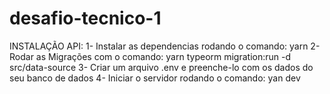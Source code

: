 # desafio-tecnico-1
INSTALAÇÃO API:
  1- Instalar as dependencias rodando o comando: yarn
  2- Rodar as Migrações com o comando:  yarn typeorm migration:run -d src/data-source
  3- Criar um arquivo .env e preenche-lo com os dados do seu banco de dados
  4- Iniciar o servidor rodando o comando: yan dev
  
  
